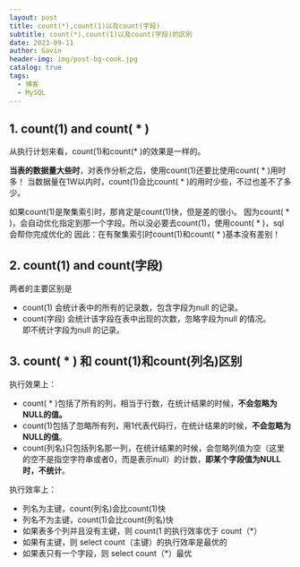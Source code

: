 ```yaml
---
layout: post
title: count(*),count(1)以及count(字段)
subtitle: count(*),count(1)以及count(字段)的区别
date: 2023-09-11
author: Gavin
header-img: img/post-bg-cook.jpg
catalog: true
tags:
  - 博客
  - MySQL
---
```

## 1. count(1) and count( * )

从执行计划来看，count(1)和count(* )的效果是一样的。

**当表的数据量大些时**，对表作分析之后，使用count(1)还要比使用count( * )用时多！ 当数据量在1W以内时，count(1)会比count( * )的用时少些，不过也差不了多少。

如果count(1)是聚集索引时，那肯定是count(1)快，但是差的很小。 因为count( * )，会自动优化指定到那一个字段。所以没必要去count(1)，使用count( * )，sql会帮你完成优化的 因此：在有聚集索引时count(1)和count( * )基本没有差别！

## 2. count(1) and count(字段)

两者的主要区别是

- count(1) 会统计表中的所有的记录数，包含字段为null 的记录。
- count(字段) 会统计该字段在表中出现的次数，忽略字段为null 的情况。  
    即不统计字段为null 的记录。  
    

## 3. count( * ) 和 count(1)和count(列名)区别

执行效果上：

- count( * )包括了所有的列，相当于行数，在统计结果的时候，**不会忽略为NULL的值。**
- count(1)包括了忽略所有列，用1代表代码行，在统计结果的时候，**不会忽略为NULL的值**。
- count(列名)只包括列名那一列，在统计结果的时候，会忽略列值为空（这里的空不是指空字符串或者0，而是表示null）的计数，**即某个字段值为NULL时，不统计**。

执行效率上：

- 列名为主键，count(列名)会比count(1)快
- 列名不为主键，count(1)会比count(列名)快
- 如果表多个列并且没有主键，则 count(1 的执行效率优于 count（*）
- 如果有主键，则 select count（主键）的执行效率是最优的
- 如果表只有一个字段，则 select count（*）最优